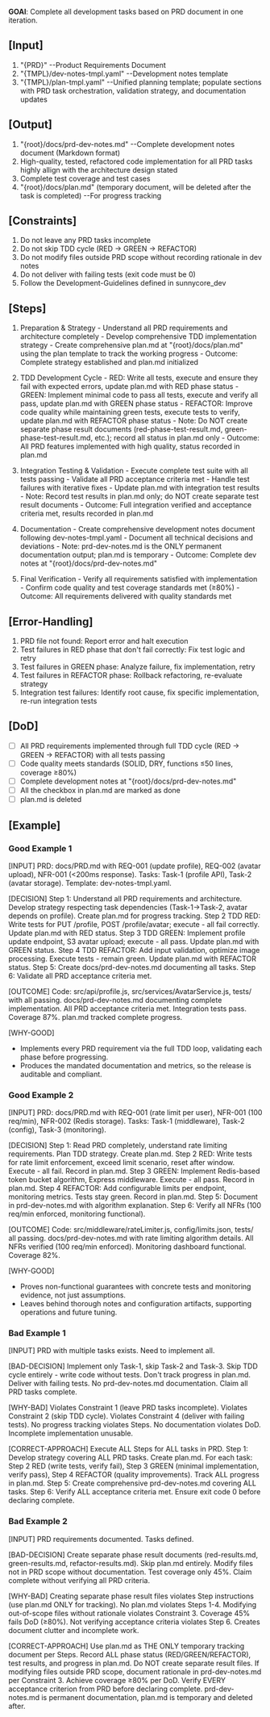 **GOAl**: Complete all development tasks based on PRD document in one iteration.

## [Input]
  1. "{PRD}" --Product Requirements Document
  2. "{TMPL}/dev-notes-tmpl.yaml" --Development notes template
  3. "{TMPL}/plan-tmpl.yaml" --Unified planning template; populate sections with PRD task orchestration, validation strategy, and documentation updates

## [Output]
  1. "{root}/docs/prd-dev-notes.md" --Complete development notes document (Markdown format)
  2. High-quality, tested, refactored code implementation for all PRD tasks highly allign with the architecture design stated
  3. Complete test coverage and test cases
  4. "{root}/docs/plan.md" (temporary document, will be deleted after the task is completed) --For progress tracking

## [Constraints]
  1. Do not leave any PRD tasks incomplete
  2. Do not skip TDD cycle (RED → GREEN → REFACTOR)
  3. Do not modify files outside PRD scope without recording rationale in dev notes
  4. Do not deliver with failing tests (exit code must be 0)
  5. Follow the Development-Guidelines defined in sunnycore_dev

## [Steps]
  1. Preparation & Strategy
    - Understand all PRD requirements and architecture completely
    - Develop comprehensive TDD implementation strategy
    - Create comprehensive plan.md at "{root}/docs/plan.md" using the plan template to track the working progress
    - Outcome: Complete strategy established and plan.md initialized

  2. TDD Development Cycle
    - RED: Write all tests, execute and ensure they fail with expected errors, update plan.md with RED phase status
    - GREEN: Implement minimal code to pass all tests, execute and verify all pass, update plan.md with GREEN phase status
    - REFACTOR: Improve code quality while maintaining green tests, execute tests to verify, update plan.md with REFACTOR phase status
    - Note: Do NOT create separate phase result documents (red-phase-test-result.md, green-phase-test-result.md, etc.); record all status in plan.md only
    - Outcome: All PRD features implemented with high quality, status recorded in plan.md

  3. Integration Testing & Validation
    - Execute complete test suite with all tests passing
    - Validate all PRD acceptance criteria met
    - Handle test failures with iterative fixes
    - Update plan.md with integration test results
    - Note: Record test results in plan.md only; do NOT create separate test result documents
    - Outcome: Full integration verified and acceptance criteria met, results recorded in plan.md

  4. Documentation
    - Create comprehensive development notes document following dev-notes-tmpl.yaml
    - Document all technical decisions and deviations
    - Note: prd-dev-notes.md is the ONLY permanent documentation output; plan.md is temporary
    - Outcome: Complete dev notes at "{root}/docs/prd-dev-notes.md"

  5. Final Verification
    - Verify all requirements satisfied with implementation
    - Confirm code quality and test coverage standards met (≥80%)
    - Outcome: All requirements delivered with quality standards met


## [Error-Handling]
  1. PRD file not found: Report error and halt execution
  2. Test failures in RED phase that don't fail correctly: Fix test logic and retry
  3. Test failures in GREEN phase: Analyze failure, fix implementation, retry
  4. Test failures in REFACTOR phase: Rollback refactoring, re-evaluate strategy
  5. Integration test failures: Identify root cause, fix specific implementation, re-run integration tests

## [DoD]
  - [ ] All PRD requirements implemented through full TDD cycle (RED → GREEN → REFACTOR) with all tests passing
  - [ ] Code quality meets standards (SOLID, DRY, functions ≤50 lines, coverage ≥80%)
  - [ ] Complete development notes at "{root}/docs/prd-dev-notes.md"
  - [ ] All the checkbox in plan.md are marked as done
  - [ ] plan.md is deleted

## [Example]

### Good Example 1
[INPUT]
PRD: docs/PRD.md with REQ-001 (update profile), REQ-002 (avatar upload), NFR-001 (<200ms response). Tasks: Task-1 (profile API), Task-2 (avatar storage). Template: dev-notes-tmpl.yaml.

[DECISION]
Step 1: Understand all PRD requirements and architecture. Develop strategy respecting task dependencies (Task-1→Task-2, avatar depends on profile). Create plan.md for progress tracking. Step 2 TDD RED: Write tests for PUT /profile, POST /profile/avatar; execute - all fail correctly. Update plan.md with RED status. Step 3 TDD GREEN: Implement profile update endpoint, S3 avatar upload; execute - all pass. Update plan.md with GREEN status. Step 4 TDD REFACTOR: Add input validation, optimize image processing. Execute tests - remain green. Update plan.md with REFACTOR status. Step 5: Create docs/prd-dev-notes.md documenting all tasks. Step 6: Validate all PRD acceptance criteria met.

[OUTCOME]
Code: src/api/profile.js, src/services/AvatarService.js, tests/ with all passing. docs/prd-dev-notes.md documenting complete implementation. All PRD acceptance criteria met. Integration tests pass. Coverage 87%. plan.md tracked complete progress.

[WHY-GOOD]
- Implements every PRD requirement via the full TDD loop, validating each phase before progressing.
- Produces the mandated documentation and metrics, so the release is auditable and compliant.

### Good Example 2
[INPUT]
PRD: docs/PRD.md with REQ-001 (rate limit per user), NFR-001 (100 req/min), NFR-002 (Redis storage). Tasks: Task-1 (middleware), Task-2 (config), Task-3 (monitoring).

[DECISION]
Step 1: Read PRD completely, understand rate limiting requirements. Plan TDD strategy. Create plan.md. Step 2 RED: Write tests for rate limit enforcement, exceed limit scenario, reset after window. Execute - all fail. Record in plan.md. Step 3 GREEN: Implement Redis-based token bucket algorithm, Express middleware. Execute - all pass. Record in plan.md. Step 4 REFACTOR: Add configurable limits per endpoint, monitoring metrics. Tests stay green. Record in plan.md. Step 5: Document in prd-dev-notes.md with algorithm explanation. Step 6: Verify all NFRs (100 req/min enforced, monitoring functional).

[OUTCOME]
Code: src/middleware/rateLimiter.js, config/limits.json, tests/ all passing. docs/prd-dev-notes.md with rate limiting algorithm details. All NFRs verified (100 req/min enforced). Monitoring dashboard functional. Coverage 82%.

[WHY-GOOD]
- Proves non-functional guarantees with concrete tests and monitoring evidence, not just assumptions.
- Leaves behind thorough notes and configuration artifacts, supporting operations and future tuning.

### Bad Example 1
[INPUT]
PRD with multiple tasks exists. Need to implement all.

[BAD-DECISION]
Implement only Task-1, skip Task-2 and Task-3. Skip TDD cycle entirely - write code without tests. Don't track progress in plan.md. Deliver with failing tests. No prd-dev-notes.md documentation. Claim all PRD tasks complete.

[WHY-BAD]
Violates Constraint 1 (leave PRD tasks incomplete). Violates Constraint 2 (skip TDD cycle). Violates Constraint 4 (deliver with failing tests). No progress tracking violates Steps. No documentation violates DoD. Incomplete implementation unusable.

[CORRECT-APPROACH]
Execute ALL Steps for ALL tasks in PRD. Step 1: Develop strategy covering ALL PRD tasks. Create plan.md. For each task: Step 2 RED (write tests, verify fail), Step 3 GREEN (minimal implementation, verify pass), Step 4 REFACTOR (quality improvements). Track ALL progress in plan.md. Step 5: Create comprehensive prd-dev-notes.md covering ALL tasks. Step 6: Verify ALL acceptance criteria met. Ensure exit code 0 before declaring complete.

### Bad Example 2
[INPUT]
PRD requirements documented. Tasks defined.

[BAD-DECISION]
Create separate phase result documents (red-results.md, green-results.md, refactor-results.md). Skip plan.md entirely. Modify files not in PRD scope without documentation. Test coverage only 45%. Claim complete without verifying all PRD criteria.

[WHY-BAD]
Creating separate phase result files violates Step instructions (use plan.md ONLY for tracking). No plan.md violates Steps 1-4. Modifying out-of-scope files without rationale violates Constraint 3. Coverage 45% fails DoD (≥80%). Not verifying acceptance criteria violates Step 6. Creates document clutter and incomplete work.

[CORRECT-APPROACH]
Use plan.md as THE ONLY temporary tracking document per Steps. Record ALL phase status (RED/GREEN/REFACTOR), test results, and progress in plan.md. Do NOT create separate result files. If modifying files outside PRD scope, document rationale in prd-dev-notes.md per Constraint 3. Achieve coverage ≥80% per DoD. Verify EVERY acceptance criterion from PRD before declaring complete. prd-dev-notes.md is permanent documentation, plan.md is temporary and deleted after.
